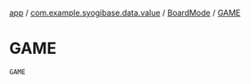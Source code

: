 [app](../../index.md) / [com.example.syogibase.data.value](../index.md) / [BoardMode](index.md) / [GAME](./-g-a-m-e.md)

# GAME

`GAME`